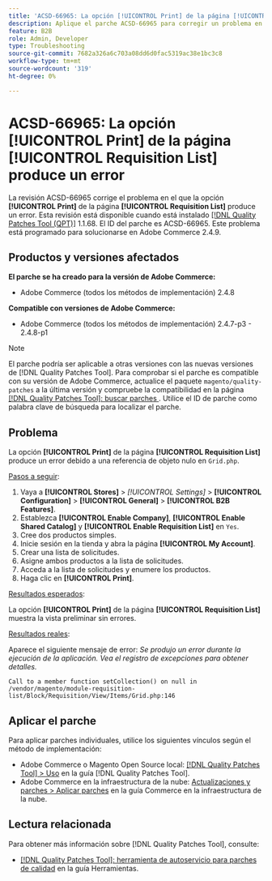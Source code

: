 ```yaml
---
title: 'ACSD-66965: La opción [!UICONTROL Print] de la página [!UICONTROL Requisition List] produce un error'
description: Aplique el parche ACSD-66965 para corregir un problema en Adobe Commerce en el que la opción [!UICONTROL Print] de la página [!UICONTROL Requisition List] produce un error.
feature: B2B
role: Admin, Developer
type: Troubleshooting
source-git-commit: 7682a326a6c703a08dd6d0fac5319ac38e1bc3c8
workflow-type: tm+mt
source-wordcount: '319'
ht-degree: 0%

---
```



# ACSD-66965: La opción **[!UICONTROL Print]** de la página **[!UICONTROL Requisition List]** produce un error

La revisión ACSD-66965 corrige el problema en el que la opción **[!UICONTROL Print]** de la página **[!UICONTROL Requisition List]** produce un error. Esta revisión está disponible cuando está instalado [[!DNL Quality Patches Tool (QPT)]](/help/tools/quality-patches-tool/quality-patches-tool-to-self-serve-quality-patches.md) 1.1.68. El ID del parche es ACSD-66965. Este problema está programado para solucionarse en Adobe Commerce 2.4.9.

## Productos y versiones afectados

**El parche se ha creado para la versión de Adobe Commerce:**

* Adobe Commerce (todos los métodos de implementación) 2.4.8

**Compatible con versiones de Adobe Commerce:**

* Adobe Commerce (todos los métodos de implementación) 2.4.7-p3 - 2.4.8-p1

>[!NOTE]
>
>El parche podría ser aplicable a otras versiones con las nuevas versiones de [!DNL Quality Patches Tool]. Para comprobar si el parche es compatible con su versión de Adobe Commerce, actualice el paquete `magento/quality-patches` a la última versión y compruebe la compatibilidad en la página [[!DNL Quality Patches Tool]: buscar parches &#x200B;](https://experienceleague.adobe.com/tools/commerce-quality-patches/index.html?lang=es). Utilice el ID de parche como palabra clave de búsqueda para localizar el parche.

## Problema

La opción **[!UICONTROL Print]** de la página **[!UICONTROL Requisition List]** produce un error debido a una referencia de objeto nulo en `Grid.php`.

<u>Pasos a seguir</u>:

1. Vaya a **[!UICONTROL Stores]** > *[!UICONTROL Settings]* > **[!UICONTROL Configuration]** > **[!UICONTROL General]** > **[!UICONTROL B2B Features]**.
1. Establezca **[!UICONTROL Enable Company]**, **[!UICONTROL Enable Shared Catalog]** y **[!UICONTROL Enable Requisition List]** en `Yes`.
1. Cree dos productos simples.
1. Inicie sesión en la tienda y abra la página **[!UICONTROL My Account]**.
1. Crear una lista de solicitudes.
1. Asigne ambos productos a la lista de solicitudes.
1. Acceda a la lista de solicitudes y enumere los productos.
1. Haga clic en **[!UICONTROL Print]**.

<u>Resultados esperados</u>:

La opción **[!UICONTROL Print]** de la página **[!UICONTROL Requisition List]** muestra la vista preliminar sin errores.

<u>Resultados reales</u>:

Aparece el siguiente mensaje de error: *Se produjo un error durante la ejecución de la aplicación. Vea el registro de excepciones para obtener detalles.*

```
Call to a member function setCollection() on null in /vendor/magento/module-requisition-list/Block/Requisition/View/Items/Grid.php:146
```

## Aplicar el parche

Para aplicar parches individuales, utilice los siguientes vínculos según el método de implementación:

* Adobe Commerce o Magento Open Source local: [[!DNL Quality Patches Tool] > Uso](/help/tools/quality-patches-tool/usage.md) en la guía [!DNL Quality Patches Tool].
* Adobe Commerce en la infraestructura de la nube: [Actualizaciones y parches > Aplicar parches](https://experienceleague.adobe.com/docs/commerce-cloud-service/user-guide/develop/upgrade/apply-patches.html?lang=es) en la guía Commerce en la infraestructura de la nube.

## Lectura relacionada

Para obtener más información sobre [!DNL Quality Patches Tool], consulte:

* [[!DNL Quality Patches Tool]: herramienta de autoservicio para parches de calidad](/help/tools/quality-patches-tool/quality-patches-tool-to-self-serve-quality-patches.md) en la guía Herramientas.
